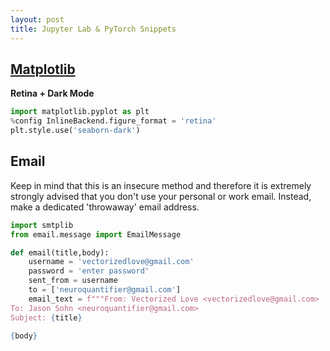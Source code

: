 ```yaml
---
layout: post
title: Jupyter Lab & PyTorch Snippets
---
```


## [Matplotlib](https://matplotlib.org/contents.html)

**Retina + Dark Mode**

```python
import matplotlib.pyplot as plt
%config InlineBackend.figure_format = 'retina'
plt.style.use('seaborn-dark')
```

## Email

Keep in mind that this is an insecure method and therefore it is extremely strongly advised that you don't use your personal or work email. Instead, make a dedicated 'throwaway' email address.

```python
import smtplib
from email.message import EmailMessage

def email(title,body):
    username = 'vectorizedlove@gmail.com'
    password = 'enter password'
    sent_from = username
    to = ['neuroquantifier@gmail.com']
    email_text = f"""From: Vectorized Love <vectorizedlove@gmail.com>
To: Jason Sohn <neuroquantifier@gmail.com>
Subject: {title}

{body}
```
